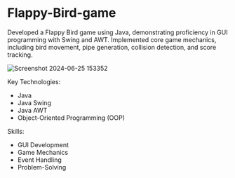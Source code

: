 # Flappy-Bird-game
Developed a Flappy Bird game using Java, demonstrating proficiency in GUI programming with Swing and AWT. Implemented core game mechanics, including bird movement, pipe generation, collision detection, and score tracking.

![Screenshot 2024-06-25 153352](https://github.com/Nis-nischith/Flappy-Bird-game/assets/119352488/dc970d4a-2bf1-4070-a7b4-de2da4db3765)

Key Technologies:
<ul>
<li>Java</li>
<li>Java Swing</li>
<li>Java AWT</li>
<li>Object-Oriented Programming (OOP)</li>
</ul>

Skills:
<ul>
<li>GUI Development</li>
<li>Game Mechanics</li>
<li>Event Handling</li>
<li>Problem-Solving</li>
</ul>
